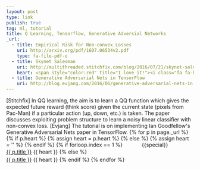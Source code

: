 ```yaml
---
layout: post
type: link
publish: true
tag: ml, tutorial
title: Q Learning, Tensorflow, Generative Adversial Networks
_url:
  - title: Empirical Risk for Non-convex Losses
    uri: http://arxiv.org/pdf/1607.06534v2.pdf
    type: fa-file-pdf-o
  - title: Skynet Salesman
    uri: http://multithreaded.stitchfix.com/blog/2016/07/21/skynet-salesman/
    heart: <span style="color:red" title="I love it!"><i class="fa fa-heart" aria-hidden="true"></i></span>
  - title: Generative Adversarial Nets in TensorFlow
    uri: http://blog.evjang.com/2016/06/generative-adversarial-nets-in.html
---
```


[Stitchfix] In QQ learning, the aim is to learn a QQ function which gives the expected future reward (think score) given the current state (pixels from Pac-Man) if a particular action (up, down, etc.) is taken.
The paper discusses exploiting problem structure to learn a noisy linear classifier with non-convex loss.
[Evjang] The tutorial is on implementing Ian Goodfellow's Generative Adversarial Nets paper in TensorFlow.
{% for p in page._url %}
{% if p.heart %}
{% assign heart = p.heart %}
{% else %}
{% assign heart = '' %}
{% endif %}
{% if forloop.index == 1 %}
<span class="date" title="{{specialtitle}}" style="color:#{{specialcolor}}">&nbsp;&nbsp;&nbsp;&nbsp;&nbsp;&nbsp;&nbsp;&nbsp;&nbsp;&nbsp;&nbsp;</span> {{special}}<br/> <a href="{{ p.uri }}" target="_blank" style="line-height:1.5">{{ p.title }}</a> <i class="fa {{ p.type }}" aria-hidden="true"></i> {{ heart }}
{% else %}
<span class="date">&nbsp;&nbsp;&nbsp;&nbsp;&nbsp;&nbsp;&nbsp;&nbsp;&nbsp;&nbsp;&nbsp;</span> <br/> <a href="{{ p.uri }}" target="_blank" style="line-height:1.5">{{ p.title }}</a> <i class="fa {{ p.type }}" aria-hidden="true"></i> {{ heart }}
{% endif %}
{% endfor %}
